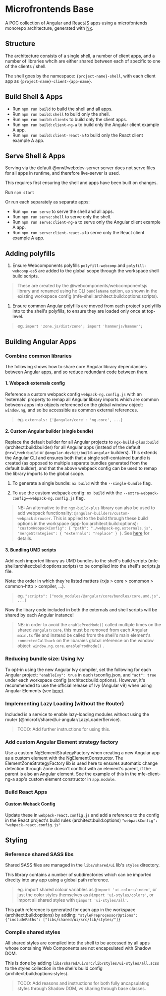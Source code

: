 # Microfrontends Base

A POC collection of Angular and ReactJS apps using a microfontends monorepo architecture, generated with [Nx](https://nx.dev).

## Structure

The architecture consists of a single shell, a number of client apps, and a number of libraries whcih are either shared between each of specific to one of the clients / shell.

The shell goes by the namespace: `{project-name}-shell`, with each client app as `{project-name}-client-{app-name}`.

## Build Shell & Apps

- Run `npm run build` to build the shell and all apps.
- Run `npm run build:shell` to build only the shell.
- Run `npm run build:clients` to build only the client apps.
- Run `npm run build:client-ng-a` to build only the Angular client example A app.
- Run `npm run build:client-react-a` to build only the React client example A app.

## Serve Shell & Apps

Serving via the default @nrwl/web:dev-server server does not serve files for all apps in runtime, and therefore live-server is used.

This requires first ensuring the shell and apps have been built on changes.

Run `npm start`

Or run each separately as separate apps:

- Run `npm run serve` to serve the shell and all apps.
- Run `npm run serve:shell` to serve only the shell.
- Run `npm run serve:client-ng-a` to serve only the Angular client example A app.
- Run `npm run serve:client-react-a` to serve only the React client example A app.

## Adding polyfills

1. Ensure Webcomponents polyfills `polyfill-webcomp` and `polyfill-webcomp-es5` are added to the global scope through the workspace shell build scripts.

> These are created by the @webcomponents/webcomponentsjs library and renamed using he CLI `bundleName` option, as shown in the existing workspace config (mfe-shell:architect:build:options:scripts).

1. Ensure common Angular polyfills are moved from each project's polyfills into to the shell's polyfills, to ensure they are loaded only once at top-level.

> eg. `import 'zone.js/dist/zone'; import 'hammerjs/hammer';`

## Building Angular Apps

### Combine common libraries

The following shows how to share core Angular library dependancies between Angular apps, and so reduce redundant code between them.

#### 1. Webpack externals config

Reference a custom webpack config `webpack-ng.config.js` with an 'externals' property to remap all Angular library imports which are common between apps into objects referenced on the global window object: `window.ng`, and so be accessible as common external references.

> eg. `externals: {'@angular/core': 'ng.core', ...}`

#### 2. Custom Angular builder (single bundle)

Replace the default builder for all Angular projects to `ngx-build-plus:build` (architect:build:builder) for all Angular apps (instead of the default `@nrwl/web:build` or `@angular-devkit/build-angular` builders). This extends the Angular CLI and ensures both that a single self-contained bundle is created (as opposed to multiple separate bundles generated from the default builder), and that the above webpack config can be used to remap the library imports to the global scope.

1. To generate a single bundle: `nx build` with the `--single-bundle` flag.

1. To use the custom webpack config: `nx build` with the `--extra-webpack-config==webpack-ng.config.js` flag.

> NB: An alternative to the `ngx-build-plus` library can also be used to add webpack functionality: `@angular-builders/custom-webpack:browser`. This is applied to the build through these build options in the workspace (app-foo:architect:build:options): `"customWebpackConfig": { "path": "./webpack-ng.externals.js", "mergeStrategies": { "externals": "replace" } }`. See [here](https://www.npmjs.com/package/@angular-builders/custom-webpack#custom-webpack-browser) for details.

#### 3. Bundling UMD scripts

Add each imported library as UMD bundles to the shell's build scripts (mfe-shell:architect:build:options:scripts) to be compiled into the shell's scripts.js file.

Note: the order in which they're listed matters (rxjs > core > comomon > common-http > compiler, ...).

> eg. `"scripts": ["node_modules/@angular/core/bundles/core.umd.js", ...]`

Now the libary code included in both the externals and shell scripts will be shared by each Angular instance!

> NB: in order to avoid the `enableProdMode()` called multiple times on the shared `@angular/core`, this must be removed from each Angular `main.ts` file and instead be called from the shell's main element's `connectedCallback` on the libaraies global reference on the window object: `window.ng.core.enableProdMode()` .

### Reducing bundle size: Using Ivy

To opt-in using the new Angular Ivy compiler, set the following for each Angular project: `"enableIvy": true` in each tsconfig.json, and `"aot": true` under each workspace config (architect:build:options). However, it's recommended to use the official release of Ivy (Angular v9) when using Angular Elements (see [here](https://github.com/angular/angular/issues/30262)).

### Implementing Lazy Loading (without the Router)

Included is a service to enable lazy-loading modules without using the router (@microfr/shared/ui-angular/LazyLoaderService).

> TODO: Add further instructions for using this.

### Add custom Angular Element strategy factory

Use a custom NgElementStrategyFactory when creating a new Angular app as a custom element with the NgElementConstructor. The ElementZoneStrategyFactory lib is used here to ensures automatic change detection through Zone doesn't conflict with an element's parent, if the parent is also an Angular element. See the example of this in the mfe-client-ng-a app's custom element constructor in `app.module`.

### Build React Apps

#### Custom Weback Config

Update these in `webpack-react.config.js` and add a reference to the config in the React project's build rules (architect:build:options) `"webpackConfig": "webpack-react.config.js"`

## Styling

### Reference shared SASS libs

Shared SASS files are managed in the `libs/shared/ui` lib's `styles` directory.

This library contains a number of subdirectories which can be imported direclty into any app using a global path reference.

> eg. import shared colour variables as `@import 'ui-colors/index'`, or just the color styles themselves as `@import 'ui-styles/colors'`, or import all shared styles with `@import 'ui-styles/all'`.

This path reference is generated for each app in the workspace (architect:build:options) by adding:
`"stylePreprocessorOptions": {"includePaths": ["libs/shared/ui/src/lib/styles/"]}`

### Compile shared styles

All shared styles are compiled into the shell to be accessed by all apps whose containing Web Components are not encapsulated with Shadow DOM.

This is done by adding `libs/shared/ui/src/lib/styles/ui-styles/all.scss` to the styles collection in the shel's build config (architect:build:options:styles).

> TODO: Add reasons and instructions for both fully ancapsulating styles through Shadow DOM, vs sharing through base classes.
